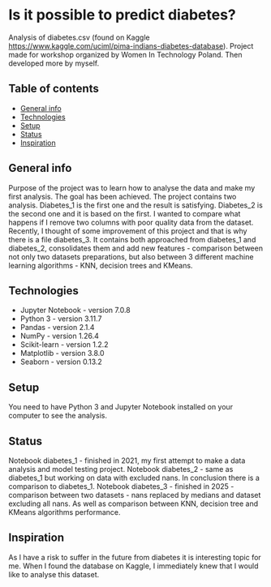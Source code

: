 # Is it possible to predict diabetes?
Analysis of diabetes.csv (found on Kaggle https://www.kaggle.com/uciml/pima-indians-diabetes-database). 
Project made for workshop organized by Women In Technology Poland. Then developed more by myself.

## Table of contents
* [General info](#general-info)
* [Technologies](#technologies)
* [Setup](#setup)
* [Status](#status)
* [Inspiration](#inspiration)

## General info
Purpose of the project was to learn how to analyse the data and make my first analysis. The goal has been achieved. 
The project contains two analysis. Diabetes_1 is the first one and the result is satisfying. Diabetes_2 is the second one and it is based on the first. I wanted to compare what happens if I remove two columns with poor quality data from the dataset. 
Recently, I thought of some improvement of this project and that is why there is a file diabetes_3. It contains both approached from diabetes_1 and diabetes_2, consolidates them and add new features - comparison between not only two datasets preparations, but also between 3 different machine learning algorithms - KNN, decision trees and KMeans. 

## Technologies
* Jupyter Notebook - version 7.0.8 
* Python 3 - version 3.11.7
* Pandas - version 2.1.4
* NumPy - version 1.26.4
* Scikit-learn - version 1.2.2
* Matplotlib - version 3.8.0
* Seaborn - version 0.13.2

## Setup
You need to have Python 3 and Jupyter Notebook installed on your computer to see the analysis.

## Status
Notebook diabetes_1 - finished in 2021, my first attempt to make a data analysis and model testing project.
Notebook diabetes_2 - same as diabetes_1 but working on data with excluded nans. In conclusion there is a comparison to diabetes_1.
Notebook diabetes_3 - finished in 2025 - comparison between two datasets - nans replaced by medians and dataset excluding all nans. As well as comparison between KNN, decision tree and KMeans algorithms performance. 

## Inspiration
As I have a risk to suffer in the future from diabetes it is interesting topic for me. When I found the database on Kaggle, I immediately knew that I would like to analyse this dataset.
